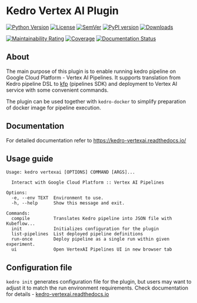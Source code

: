 # Kedro Vertex AI Plugin

[![Python Version](https://img.shields.io/pypi/pyversions/kedro-vertexai)](https://github.com/getindata/kedro-vertexai)
[![License](https://img.shields.io/badge/license-Apache%202.0-blue.svg)](https://opensource.org/licenses/Apache-2.0)
[![SemVer](https://img.shields.io/badge/semver-2.0.0-green)](https://semver.org/)
[![PyPI version](https://badge.fury.io/py/kedro-vertexai.svg)](https://pypi.org/project/kedro-vertexai/)
[![Downloads](https://pepy.tech/badge/kedro-vertexai)](https://pepy.tech/project/kedro-vertexai)

[![Maintainability Rating](https://sonarcloud.io/api/project_badges/measure?project=getindata_kedro-vertexai&metric=sqale_rating)](https://sonarcloud.io/summary/new_code?id=getindata_kedro-vertexai)
[![Coverage](https://sonarcloud.io/api/project_badges/measure?project=getindata_kedro-vertexai&metric=coverage)](https://sonarcloud.io/summary/new_code?id=getindata_kedro-vertexai)
[![Documentation Status](https://readthedocs.org/projects/kedro-vertexai/badge/?version=latest)](https://kedro-vertexai.readthedocs.io/en/latest/?badge=latest)

## About

The main purpose of this plugin is to enable running kedro pipeline on Google Cloud Platform - Vertex AI Pipelines.
It supports translation from Kedro pipeline DSL to [kfp](https://www.kubeflow.org/docs/pipelines/sdk/sdk-overview/) 
(pipelines SDK) and deployment to Vertex AI service with some convenient commands.

The plugin can be used together with `kedro-docker` to simplify preparation of docker image for pipeline execution.   

## Documentation

For detailed documentation refer to https://kedro-vertexai.readthedocs.io/

## Usage guide 

```
Usage: kedro vertexai [OPTIONS] COMMAND [ARGS]...

  Interact with Google Cloud Platform :: Vertex AI Pipelines

Options:
  -e, --env TEXT  Environment to use.
  -h, --help      Show this message and exit.

Commands:
  compile         Translates Kedro pipeline into JSON file with Kubeflow...
  init            Initializes configuration for the plugin
  list-pipelines  List deployed pipeline definitions
  run-once        Deploy pipeline as a single run within given experiment.
  ui              Open VertexAI Pipelines UI in new browser tab
```

## Configuration file

`kedro init` generates configuration file for the plugin, but users may want to adjust it to match the run environment 
requirements. Check documentation for details - [kedro-vertexai.readthedocs.io](https://kedro-vertexai.readthedocs.io/en/latest/source/02_installation/02_configuration.html)
